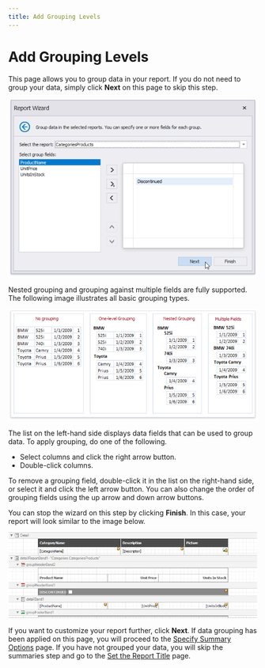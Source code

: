 ```yaml
---
title: Add Grouping Levels
---
```

# Add Grouping Levels
This page allows you to group data in your report. If you do not need to group your data, simply click **Next** on this page to skip this step.

![eurd-win-report-wizard-master-detail-group-data](../../../../../../images/eurd-win-report-wizard-master-detail-group-data.png)

Nested grouping and grouping against multiple fields are fully supported. The following image illustrates all basic grouping types.

![Reports-GroupingConcept](../../../../../../images/eurd-win-report-wizard-reports-groupingconcept.png)

The list on the left-hand side displays data fields that can be used to group data. To apply grouping, do one of the following.
* Select columns and click the right arrow button.
* Double-click columns.

To remove a grouping field, double-click it in the list on the right-hand side, or select it and click the left arrow button. You can also change the order of grouping fields using the up arrow and down arrow buttons.

You can stop the wizard on this step by clicking **Finish**. In this case, your report will look similar to the image below.

![eurd-win-report-wizard-master-detail-group-data-result](../../../../../../images/eurd-win-report-wizard-master-detail-group-data-result.png)

If you want to customize your report further, click **Next**. If data grouping has been applied on this page, you will proceed to the [Specify Summary Options](specify-summary-options.md) page. If you have not grouped your data, you will skip the summaries step and go to the [Set the Report Title](set-the-report-title.md) page.